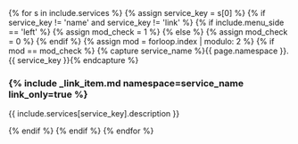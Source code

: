 <div class="list-group list-group-services">
  {% for s in include.services %}
    {% assign service_key = s[0] %}
    {% if service_key != 'name' and service_key != 'link' %}
      {% if include.menu_side == 'left' %}
        {% assign mod_check = 1 %}
      {% else %}
        {% assign mod_check = 0 %}
      {% endif %}    
      {% assign mod = forloop.index | modulo: 2 %}
      {% if mod == mod_check %}
        {% capture service_name %}{{ page.namespace }}.{{ service_key }}{% endcapture %}
          <div class="list-group-item">
            <h3 class="list-group-item-heading">{% include _link_item.md namespace=service_name link_only=true %} <a class="btn btn-lg" href="{{ include.services[service_key].doclink }}"> <span class="glyphicon glyphicon-info-sign" aria-hidden="true"></span></a></h3>
            <p class="list-group-item-text">{{ include.services[service_key].description }}</p>
          </div>
      {% endif %}
    {% endif %}
  {% endfor %}
</div>

